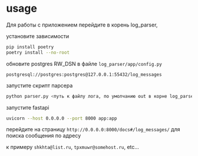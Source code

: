 # usage

Для работы с приложением перейдите в корень log_parser, 

установите зависимости

```bash
pip install poetry
poetry install --no-root
```

обновите postgres RW_DSN в файле `log_parser/app/config.py`

```postgresql://postgres:postgres@127.0.0.1:55432/log_messages```

запустите скрипт парсера

```bash
python parser.py <путь к файлу лога, по умолчанию out в корне log_parser>
```

запустите fastapi

```bash
uvicorn --host 0.0.0.0 --port 8000 app:app
```

перейдите на страницу `http://0.0.0.0:8000/docs#/log_messages/` для поиска сообщения по адресу

к примеру `shkhta@list.ru`, `tpxmuwr@somehost.ru`, etc...